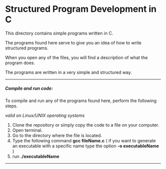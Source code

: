# Structured Program Development in C

This directory contains simple programs written in C.

The programs found here serve to give you an idea of how to write structured programs.

When you open any of the files, you will find a description of what the program does.

The programs are written in a very simple and structured way.

------

##### Compile and run code:

To compile and run any of the programs found here, perform the following steps.

*valid on Linux/UNIX operating systems*

1. Clone the repository or simply copy the code to a file on your computer.
2. Open terminal.
3. Go to the directory where the file is located.
4. Type the following command **gcc fileName.c** ( if you want to generate an executable with a specific name type the option **-o executableName** )
5. run **./executableName**

------

